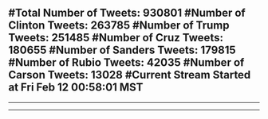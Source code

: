 #Total Number of Tweets: 930801 
#Number of Clinton Tweets: 263785
#Number of Trump Tweets: 251485
#Number of Cruz Tweets: 180655
#Number of Sanders Tweets: 179815
#Number of Rubio Tweets: 42035
#Number of Carson Tweets: 13028
#Current Stream Started at Fri Feb 12 00:58:01 MST
---
---
---
